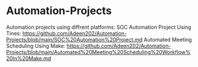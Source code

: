 # Automation-Projects 
Automation projects using diffrent platforms:
SOC Automation Project Using Tines: https://github.com/Adeen202/Automation-Projects/blob/main/SOC%20Automation%20Project.md
Automated Meeting Scheduling Using Make: https://github.com/Adeen202/Automation-Projects/blob/main/Automated%20Meeting%20Scheduling%20Workflow%20In%20Make.md
